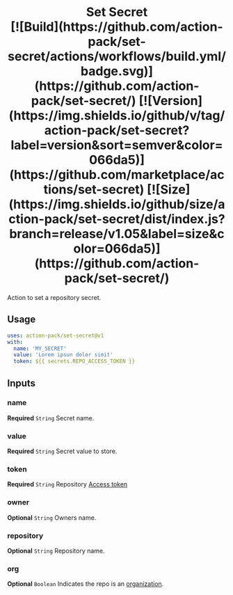 <h1 align="center">Set Secret<br />
<div align="center">
  [![Build](https://github.com/action-pack/set-secret/actions/workflows/build.yml/badge.svg)](https://github.com/action-pack/set-secret/)
  [![Version](https://img.shields.io/github/v/tag/action-pack/set-secret?label=version&sort=semver&color=066da5)](https://github.com/marketplace/actions/set-secret)
  [![Size](https://img.shields.io/github/size/action-pack/set-secret/dist/index.js?branch=release/v1.05&label=size&color=066da5)](https://github.com/action-pack/set-secret/)
</div></h1>

Action to set a repository secret.

## Usage

```YAML
uses: action-pack/set-secret@v1
with:
  name: 'MY_SECRET'
  value: 'Lorem ipsun dolor simit'
  token: ${{ secrets.REPO_ACCESS_TOKEN }}
```

## Inputs

### name

**Required** `String` Secret name.

### value

**Required** `String` Secret value to store.

### token

**Required** `String` Repository [Access token](https://docs.github.com/en/github/authenticating-to-github/creating-a-personal-access-token)

### owner

**Optional** `String` Owners name.

### repository

**Optional** `String` Repository name.

### org

**Optional** `Boolean` Indicates the repo is an [organization](https://docs.github.com/en/github/setting-up-and-managing-organizations-and-teams/about-organizations).
